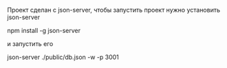 Проект сделан с json-server, чтобы запустить проект нужно установить json-server 

npm install -g json-server

и запустить его 

json-server ./public/db.json -w  -p 3001

